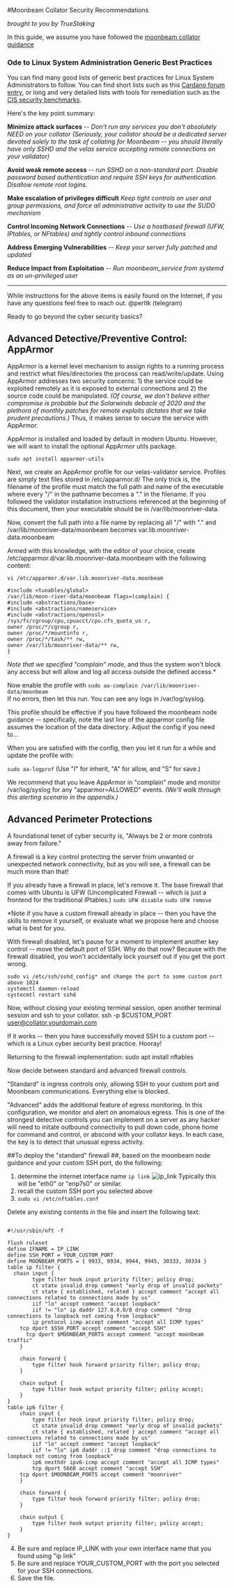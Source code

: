 #Moonbeam Collator Security Recommendations

*brought to you by TrueStaking*

In this guide, we assume you have followed the [moonbeam collator guidance](https://docs.moonbeam.network/node-operators/networks/collator/)

### Ode to Linux System Administration Generic Best Practices
You can find many good lists of generic best practices for Linux System Administrators to follow.  You can find short lists such as this [Cardano forum entry](https://forum.cardano.org/t/back-to-basics-security-measures-every-cardano-stake-pool-operators-should-know-and-implement/38166), or long and very detailed lists with tools for remediation such as the [CIS security benchmarks](https://ubuntu.com/blog/cis-hardened-ubuntu-cyber-attack-and-malware-prevention-for-mission-critical-systems).  

Here's the key point summary:    

**Minimize attack surfaces** -- *Don't run any services you don't absolutely NEED on your collator (Seriously, your collator should be a dedicated server devoted solely to the task of collating for Moonbeam -- you should literally have only SSHD and the velas service accepting remote connections on your validator)*    

**Avoid weak remote access** -- *run SSHD on a non-standard port. Disable password based authentication and require SSH keys for authentication. Disallow remote root logins.*

**Make escalation of privileges difficult** *Keep tight controls on user and group permissions, and force all administrative activity to use the SUDO mechanism*
  
**Control Incoming Network Connections** -- *Use a hostbased firewall (UFW, IPtables, or NFtables) and tightly control inbound connections*
  
**Address Emerging Vulnerabilities** -- *Keep your server fully patched and updated*
  
**Reduce Impact from Exploitation** -- *Run moonbeam_service from systemd as an un-privileged user*

-----------------------------------------

While instructions for the above items is easily found on the Internet, if you have any questions feel free to reach out.
@perltk (telegram)
 
Ready to go beyond the cyber security basics? 
  
## Advanced Detective/Preventive Control:  AppArmor  

AppArmor is a kernel level mechanism to assign rights to a running process and restrict what files/directories the process can read/write/update.  Using AppArmor addresses two security concerns: 1) the service could be exploited remotely as it is exposed to external connections and 2) the source code could be manipulated. *(Of course, we don't believe either compromise is probable but the Solarwinds debacle of 2020 and the plethora of monthly patches for remote exploits dictates that we take prudent precautions.)*  Thus, it makes sense to secure the service with AppArmor.  

AppArmor is installed and loaded by default in modern Ubuntu. However, we will want to install the optional AppArmor utils package.  

`sudo apt install apparmor-utils`

Next, we create an AppArmor profile for our velas-validator service.  Profiles are simply text files stored in /etc/apparmor.d/ The only trick is, the filename of the profile must match the full path and name of the executable where every "/" in the pathname becomes a "." in the filename.  If you followed the validator installation instructions referenced at the beginning of this document, then your executable should be in /var/lib/moonriver-data. 

Now, convert the full path into a file name by replacing all "/" with "." and  /var/lib/moonriver-data/moonbeam becomes var.lib.moonriver-data.moonbeam  
  
Armed with this knowledge, with the editor of your choice, create /etc/apparmor.d/var.lib.moonriver-data.moonbeam with the following content:  

`vi /etc/apparmor.d/var.lib.moonriver-data.moonbeam`

    #include <tunables/global>
    /var/lib/moon-river-data/moonbeam flags=(complain) {
    #include <abstractions/base>
    #include <abstractions/nameservice>
    #include <abstractions/openssl>
    /sys/fs/cgroup/cpu,cpuacct/cpu.cfs_quota_us r,
    owner /proc/*/cgroup r,
    owner /proc/*/mountinfo r,
    owner /proc/*/task/** rw,
    owner /var/lib/moonriver-data/** rw,
    }

*Note that we specified "complain" mode*, and thus the system won't block any access but will allow and log all access outside the defined access.* 

Now enable the profile with `sudo aa-complain /var/lib/moonriver-data/moonbeam`  
If no errors, then let this run.  You can see any logs in /var/log/syslog.  

This profile should be effective if you have followed the moonbeam node guidance -- specifically, note the last line of the apparmor config file assumes the location of the data directory. Adjust the config if you need to... 

When you are satisfied with the config, then you let it run for a while and update the profile with:   

`sudo aa-logprof`   (Use "I" for inherit, "A" for allow, and "S" for save.)

We recommend that you leave AppArmor in "complain" mode and monitor /var/log/syslog for any "apparmor=ALLOWED" events. 
*(We'll walk through this alerting scenario in the appendix.)*

## Advanced Perimeter Protections

A foundational tenet of cyber security is, "Always be 2 or more controls away from failure."

A firewall is a key control protecting the server from unwanted or unexpected network connectivity, but as you will see, a firewall can be much more than that!

If you already have a firewall in place, let's remove it. The base firewall that comes with Ubuntu is UFW (Uncomplicated Firewall -- which is just a frontend for the traditional IPtables.) 
`sudo UFW disable`
`sudo UFW remove`
 
 *Note if you have a custom firewall already in place -- then you have the skills to remove it yourself, or evaluate what we propose here and choose what is best for you.

With firewall disabled, let's pause for a moment to implement another key control -- move the default port of SSH. Why do that now? Because with the firewall disabled, you won't accidentally lock yourself out if you get the port wrong.

    sudo vi /etc/ssh/sshd_config* and change the port to some custom port above 1024
    systemctl daemon-reload
    systecmtl restart sshd
 
Now, without closing your existing terminal session, open another terminal session and ssh to your collator.
    ssh -p $CUSTOM_PORT user@collator.yourdomain.com

If it works -- then you have successfully moved SSH to a custom port -- which is a Linux cyber security best practice. Hooray!

Returning to the firewall implementation:
    sudo apt install nftables

Now decide between standard and advanced firewall controls.

"Standard" is ingress controls only, allowing SSH to your custom port and Moonbeam communications. Everything else is blocked.

"Advanced" adds the additional feature of egress monitoring. In this configuration, we monitor and alert on anomalous egress. This is one of the strongest detective controls you can implement on a server as any hacker will need to initate outbound connectivity to pull down code, phone home for command and control, or abscond with your collator keys. In each case, the key is to detect that unusual egress activity.

##To deploy the "standard" firewall ##, based on the moonbeam node guidance and your custom SSH port, do the following:
1. determine the internet interface name `ip link` ![ip_link](https://user-images.githubusercontent.com/19353330/139602725-23bb766c-222e-4ace-8f3f-9fc126845680.jpg) Typically this will be "eth0" or "enp7s0" or similar.
2. recall the custom SSH port you selected above
3. `sudo vi /etc/nftables.conf`

Delete any existing contents in the file and insert the following text:
```

#!/usr/sbin/nft -f

flush ruleset
define IFNAME = IP_LINK
define SSH_PORT = YOUR_CUSTOM_PORT
define MOONBEAM_PORTS = { 9933, 9934, 9944, 9945, 30333, 30334 }
table ip filter {
  chain input {
		type filter hook input priority filter; policy drop;
		ct state invalid drop comment "early drop of invalid packets"
		ct state { established, related } accept comment "accept all connections related to connections made by us"
		iif "lo" accept comment "accept loopback"
		iif != "lo" ip daddr 127.0.0.0/8 drop comment "drop connections to loopback not coming from loopback"
		ip protocol icmp accept comment "accept all ICMP types"
    tcp dport $SSH_PORT accept comment "accept SSH"
	  tcp dport $MOONBEAM_PORTS accept comment "accept moonbeam traffic"
	}

	chain forward {
		type filter hook forward priority filter; policy drop;
	}

	chain output {
		type filter hook output priority filter; policy accept;
	}
}
table ip6 filter {
	chain input {
		type filter hook input priority filter; policy drop;
		ct state invalid drop comment "early drop of invalid packets"
		ct state { established, related } accept comment "accept all connections related to connections made by us"
		iif "lo" accept comment "accept loopback"
		iif != "lo" ip6 daddr ::1 drop comment "drop connections to loopback not coming from loopback"
		ip6 nexthdr ipv6-icmp accept comment "accept all ICMP types"
		tcp dport 5660 accept comment "accept SSH"
    tcp dport $MOONBEAM_PORTS accept comment "moonriver"
	}

	chain forward {
		type filter hook forward priority filter; policy drop;
	}

	chain output {
		type filter hook output priority filter; policy accept;
	}
}

```
4. Be sure and replace IP_LINK with your own interface name that you found using "ip link"
5. Be sure and replace YOUR_CUSTOM_PORT with the port you selected for your SSH connections.
6. Save the file.


